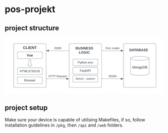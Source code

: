 # pos-projekt

## project structure
![structure](https://github.com/szymci0/pos-projekt/blob/main/project_structure.png?raw=true)
## project setup
Make sure your device is capable of utilising Makefiles, if so, follow installation guidelines in `/pkg`, then `/api` and `/web` folders.

